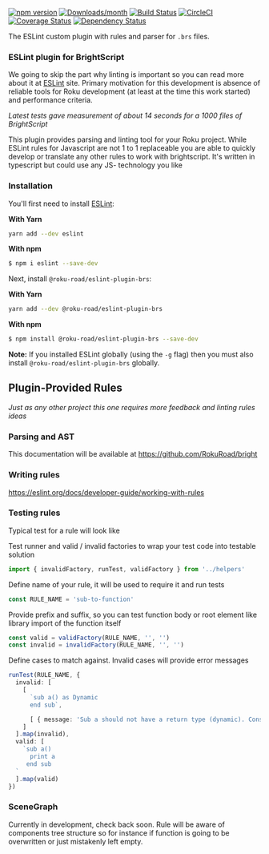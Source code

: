 [![npm version](https://img.shields.io/npm/v/@roku-road/eslint-plugin-brs.svg)](https://www.npmjs.com/package/@roku-road/eslint-plugin-brs)
[![Downloads/month](https://img.shields.io/npm/dm/@roku-road/eslint-plugin-brs.svg)](http://www.npmtrends.com/@roku-road/eslint-plugin-brs)
[![Build Status](https://travis-ci.com/RokuRoad/eslint-plugin-brs.svg?branch=master)](https://travis-ci.com/RokuRoad/eslint-plugin-brs)
[![CircleCI](https://img.shields.io/circleci/project/github/RedSparr0w/node-csgo-parser.svg?style=for-the-badge)](https://github.com/RokuRoad/eslint-plugin-brs)
[![Coverage Status](https://codecov.io/gh/RokuRoad/eslint-plugin-brs/branch/master/graph/badge.svg)](https://codecov.io/gh/RokuRoad/eslint-plugin-brs)
[![Dependency Status](https://david-dm.org/RokuRoad/eslint-plugin-brs.svg)](https://david-dm.org/RokuRoad/eslint-plugin-brs)

The ESLint custom plugin with rules and parser for `.brs` files.


### ESLint plugin for BrightScript

We going to skip the part why linting is important so you can read more about it at [ESLint](https://eslint.org/docs/about) site. Primary motivation for this development is absence of reliable tools for Roku development (at least at the time this work started) and performance criteria.


*Latest tests gave measurement of about 14 seconds for a 1000 files of BrightScript*

This plugin provides parsing and linting tool for your Roku project. While ESLint rules for Javascript are not 1 to 1 replaceable you are able to quickly develop or translate any other rules to work with brightscript. It's written in typescript but could use any JS- technology you like


### Installation

You'll first need to install [ESLint](http://eslint.org):

**With Yarn**

```bash
yarn add --dev eslint
```

**With npm**

```bash
$ npm i eslint --save-dev
```

Next, install `@roku-road/eslint-plugin-brs`:

**With Yarn**
```bash
yarn add --dev @roku-road/eslint-plugin-brs
```

**With npm**
```bash
$ npm install @roku-road/eslint-plugin-brs --save-dev
```

**Note:** If you installed ESLint globally (using the `-g` flag) then you must also install `@roku-road/eslint-plugin-brs` globally.



## Plugin-Provided Rules

*Just as any other project this one requires more feedback and linting rules ideas*


### Parsing and AST

This documentation will be available at https://github.com/RokuRoad/bright


### Writing rules

https://eslint.org/docs/developer-guide/working-with-rules


### Testing rules

Typical test for a rule will look like

Test runner and valid / invalid factories to wrap your test code into testable solution
``` typescript
import { invalidFactory, runTest, validFactory } from '../helpers'
```

Define name of your rule, it will be used to require it and run tests
``` typescript
const RULE_NAME = 'sub-to-function'
```

Provide prefix and suffix, so you can test function body or root element like library import of the function itself
``` typescript
const valid = validFactory(RULE_NAME, '', '')
const invalid = invalidFactory(RULE_NAME, '', '')
```

Define cases to match against. Invalid cases will provide error messages
``` typescript
runTest(RULE_NAME, {
  invalid: [
    [
      `sub a() as Dynamic
      end sub`,

      [ { message: 'Sub a should not have a return type (dynamic). Consider replacing it with Function' } ]
    ]
  ].map(invalid),
  valid: [
    `sub a()
      print a
     end sub
  `
  ].map(valid)
})
```



### SceneGraph
Currently in development, check back soon. Rule will be aware of components tree structure so for instance if function is going to be overwritten or just mistakenly left empty.